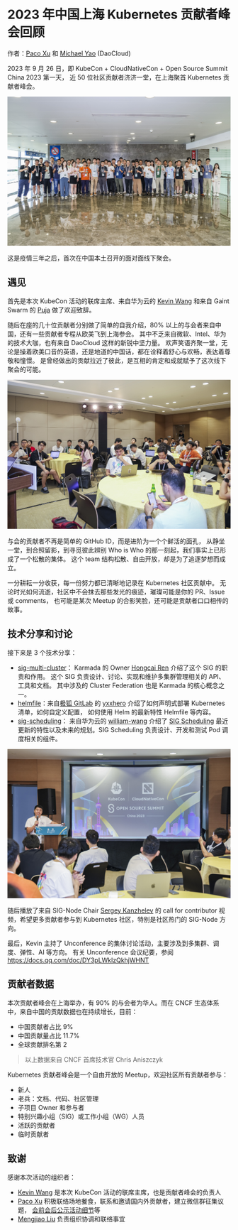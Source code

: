 # 2023 年中国上海 Kubernetes 贡献者峰会回顾

作者：[Paco Xu](https://github.com/pacoxu) 和 [Michael Yao](https://github.com/windsonsea) (DaoCloud)

2023 年 9 月 26 日，即 KubeCon + CloudNativeCon + Open Source Summit China 2023 第一天，
近 50 位社区贡献者济济一堂，在上海聚首 Kubernetes 贡献者峰会。

![all](./images/kcs04.jpeg)

这是疫情三年之后，首次在中国本土召开的面对面线下聚会。

## 遇见

首先是本次 KubeCon 活动的联席主席、来自华为云的 [Kevin Wang](https://github.com/kevin-wangzefeng)
和来自 Gaint Swarm 的 [Puja](https://github.com/puja108) 做了欢迎致辞。

随后在座的几十位贡献者分别做了简单的自我介绍，80% 以上的与会者来自中国，还有一些贡献者专程从欧美飞到上海参会。
其中不乏来自微软、Intel、华为的技术大咖，也有来自 DaoCloud 这样的新锐中坚力量。
欢声笑语齐聚一堂，无论是操着欧美口音的英语，还是地道的中国话，都在诠释着舒心与欢畅，表达着尊敬和憧憬。
是曾经做出的贡献拉近了彼此，是互相的肯定和成就赋予了这次线下聚会的可能。

![sitting](./images/kcs06.jpeg)

与会的贡献者不再是简单的 GitHub ID，而是进阶为一个个鲜活的面孔，
从静坐一堂，到合照留影，到寻觅彼此辨别 Who is Who 的那一刻起，我们事实上已形成了一个松散的集体。
这个 team 结构松散、自由开放，却是为了追逐梦想而成立。

一分耕耘一分收获，每一份努力都已清晰地记录在 Kubernetes 社区贡献中。
无论时光如何流逝，社区中不会抹去那些发光的痕迹，璀璨可能是你的 PR、Issue 或 comments，
也可能是某次 Meetup 的合影笑脸，还可能是贡献者口口相传的故事。

## 技术分享和讨论

接下来是 3 个技术分享：

- [sig-multi-cluster](https://github.com/kubernetes/community/blob/master/sig-multicluster/README.md)：
  Karmada 的 Owner [Hongcai Ren](https://github.com/RainbowMango) 介绍了这个 SIG 的职责和作用。
  这个 SIG 负责设计、讨论、实现和维护多集群管理相关的 API、工具和文档。
  其中涉及的 Cluster Federation 也是 Karmada 的核心概念之一。
- [helmfile](https://github.com/helmfile/helmfile)：来自[极狐 GitLab](https://gitlab.cn/) 的
  [yxxhero](https://github.com/yxxhero) 介绍了如何声明式部署 Kubernetes 清单，如何自定义配置，
  如何使用 Helm 的最新特性 Helmfile 等内容。
- [sig-scheduling](https://github.com/kubernetes/community/blob/master/sig-scheduling/README.md)：
  来自华为云的 [william-wang](https://github.com/william-wang) 介绍了
  [SIG Scheduling](https://github.com/kubernetes/community/blob/master/sig-scheduling/README.md)
  最近更新的特性以及未来的规划。SIG Scheduling 负责设计、开发和测试 Pod 调度相关的组件。

![share](./images/kcs03.jpeg)

随后播放了来自 SIG-Node Chair [Sergey Kanzhelev](https://github.com/SergeyKanzhelev) 的
call for contributor 视频，希望更多贡献者参与到 Kubernetes 社区，特别是社区热门的 SIG-Node 方向。

最后，Kevin 主持了 Unconference 的集体讨论活动，主要涉及到多集群、调度、弹性、AI 等方向。
有关 Unconference 会议纪要，参阅 <https://docs.qq.com/doc/DY3pLWklzQkhjWHNT>

## 贡献者数据

本次贡献者峰会在上海举办，有 90% 的与会者为华人。而在 CNCF 生态体系中，来自中国的贡献数据也在持续增长，目前：

- 中国贡献者占比 9%
- 中国贡献量占比 11.7%
- 全球贡献排名第 2

> 以上数据来自 CNCF 首席技术官 Chris Aniszczyk

Kubernetes 贡献者峰会是一个自由开放的 Meetup，欢迎社区所有贡献者参与：

- 新人
- 老兵：文档、代码、社区管理
- 子项目 Owner 和参与者
- 特别兴趣小组（SIG）或工作小组（WG）人员
- 活跃的贡献者
- 临时贡献者

## 致谢

感谢本次活动的组织者：

- [Kevin Wang](https://github.com/kevin-wangzefeng) 是本次 KubeCon 活动的联席主席，也是贡献者峰会的负责人
- [Paco Xu](https://github.com/pacoxu) 积极联络场地餐食，联系和邀请国内外贡献者，建立微信群征集议题，
  [会前会后公示活动细节](https://github.com/kubernetes/community/issues/7510)等
- [Mengjiao Liu](https://github.com/mengjiao-liu) 负责组织协调和联络事宜
